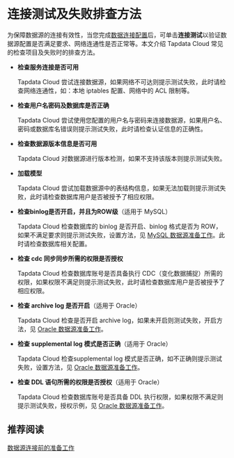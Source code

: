 # 连接测试及失败排查方法

为保障数据源的连接有效性，当您完成[数据连接配置](../prerequisites/README.md)后，可单击**连接测试**以验证数据源配置是否满足要求、网络连通性是否正常等。本文介绍 Tapdata Cloud 常见的检查项目及失败时的排查方法。

- **检查服务连接是否可用**

  Tapdata Cloud 尝试连接数据源，如果网络不可达则提示测试失败，此时请检查网络连通性，如：本地 iptables 配置、网络中的 ACL 限制等。

- **检查用户名密码及数据库是否正确**

  Tapdata Cloud 尝试使用您配置的用户名与密码来连接数据源，如果用户名、密码或数据库名错误则提示测试失败，此时请检查认证信息的正确性。

- **检查数据源版本信息是否可用**

  Tapdata Cloud 对数据源进行版本检测，如果不支持该版本则提示测试失败。

- **加载模型**

  Tapdata Cloud 尝试加载数据源中的表结构信息，如果无法加载则提示测试失败，此时请检查数据库用户是否被授予了相应权限。

- **检查binlog是否开启，并且为ROW级**（适用于 MySQL）

  Tapdata Cloud 检查数据库的 binlog 是否开启、binlog 格式是否为 ROW，如果不满足要求则提示测试失败，设置方法，见 [MySQL 数据源准备工作](../prerequisites/certified/mysql.md)。此时请检查数据库相关配置。

- **检查 cdc 同步同步所需的权限是否授权**

  Tapdata Cloud 检查数据库账号是否具备执行 CDC（变化数据捕捉）所需的权限，如果权限不满足则提示测试失败，此时请检查数据库用户是否被授予了相应权限。

- **检查 archive log 是否开启**（适用于 Oracle）

  Tapdata Cloud 检查是否开启 archive log，如果未开启则测试失败，开启方法，见 [Oracle 数据源准备工作](../prerequisites/certified/oracle.md)。

- **检查 supplemental log 模式是否正确**（适用于 Oracle）

  Tapdata Cloud 检查supplemental log 模式是否正确，如不正确则提示测试失败，设置方法，见 [Oracle 数据源准备工作](../prerequisites/certified/oracle.md)。

- **检查 DDL 语句所需的权限是否授权**（适用于 Oracle）

  Tapdata Cloud 检查数据库账号是否具备 DDL 执行权限，如果权限不满足则提示测试失败，授权示例，见 [Oracle 数据源准备工作](../prerequisites/certified/oracle.md)。



## 推荐阅读

[数据源连接前的准备工作](../prerequisites/config-database/README.md)